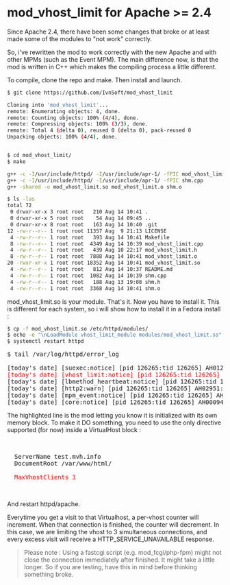 # mod_vhost_limit for Apache >= 2.4

Since Apache 2.4, there have been some changes that broke or at least made some of the modules to "not work" correctly.

So, i've rewritten the mod to work correctly with the new Apache and with other MPMs (such as the Event MPM). The main difference now, is that the mod is written in C++ which makes the compiling process a little different.

To compile, clone the repo and make. Then install and launch.

```bash
$ git clone https://github.com/IvnSoft/mod_vhost_limit

Cloning into 'mod_vhost_limit'...
remote: Enumerating objects: 4, done.
remote: Counting objects: 100% (4/4), done.
remote: Compressing objects: 100% (3/3), done.
remote: Total 4 (delta 0), reused 0 (delta 0), pack-reused 0
Unpacking objects: 100% (4/4), done.


$ cd mod_vhost_limit/
$ make

g++ -c -I/usr/include/httpd/ -I/usr/include/apr-1/ -fPIC mod_vhost_limit.cpp
g++ -c -I/usr/include/httpd/ -I/usr/include/apr-1/ -fPIC shm.cpp
g++ -shared -o mod_vhost_limit.so mod_vhost_limit.o shm.o 

$ ls -las
total 72
 0 drwxr-xr-x 3 root root   210 Aug 14 10:41 .
 0 drwxr-xr-x 5 root root    54 Aug 14 09:45 ..
 0 drwxr-xr-x 8 root root   163 Aug 14 10:40 .git
12 -rw-r--r-- 1 root root 11357 Aug  9 21:13 LICENSE
 4 -rw-r--r-- 1 root root   393 Aug 14 10:41 Makefile
 8 -rw-r--r-- 1 root root  4349 Aug 14 10:39 mod_vhost_limit.cpp
 4 -rw-r--r-- 1 root root   439 Aug 10 22:17 mod_vhost_limit.h
 8 -rw-r--r-- 1 root root  7888 Aug 14 10:41 mod_vhost_limit.o
20 -rwxr-xr-x 1 root root 18352 Aug 14 10:41 mod_vhost_limit.so
 4 -rw-r--r-- 1 root root   812 Aug 14 10:37 README.md
 4 -rw-r--r-- 1 root root  1082 Aug 14 10:39 shm.cpp
 4 -rw-r--r-- 1 root root   188 Aug 13 19:08 shm.h
 4 -rw-r--r-- 1 root root  3368 Aug 14 10:41 shm.o
```

mod_vhost_limit.so is your module. That's it. Now you have to install it.
This is different for each system, so i will show how to install it in a Fedora install :

```bash
$ cp -f mod_vhost_limit.so /etc/httpd/modules/
$ echo -e "\nLoadModule vhost_limit_module modules/mod_vhost_limit.so" >> /etc/httpd/conf.modules.d/00-base.conf
$ systemctl restart httpd
```
<pre>
$ tail /var/log/httpd/error_log

[today's date] [suexec:notice] [pid 126265:tid 126265] AH01232: suEXEC mechanism enabled (wrapper: /usr/sbin/suexec)
<font color=red>[today's date] [vhost_limit:notice] [pid 126265:tid 126265] mod_vhost_limit: Created SHM block at 0x7f5c6a55c008 , size 800</font>
[today's date] [lbmethod_heartbeat:notice] [pid 126265:tid 126265] AH02282: No slotmem from mod_heartmonitor
[today's date] [http2:warn] [pid 126265:tid 126265] AH02951: mod_ssl does not seem to be enabled
[today's date] [mpm_event:notice] [pid 126265:tid 126265] AH00489: Apache/2.4.43 (Fedora) configured -- resuming normal operations
[today's date] [core:notice] [pid 126265:tid 126265] AH00094: Command line: '/usr/sbin/httpd -D FOREGROUND'
</pre>

The highlighted line is the mod letting you know it is initialized with its own memory block.
To make it DO something, you need to use the only directive supported (for now) inside a VirtualHost block :

<pre lang='apache'>
<VirtualHost *>

  ServerName test.mvh.info
  DocumentRoot /var/www/html/

<font color=red>  MaxVhostClients 3</font>

</VirtualHost>
</pre>

And restart httpd/apache. 

Everytime you get a visit to that Virtualhost, a per-vhost counter will increment. When that connection is finished, the counter will decrement. In this case, we are limiting the vhost to 3 simultaneous connections, and every excess visit will receive a HTTP_SERVICE_UNAVAILABLE response.

> Please note : Using a fastcgi script (e.g. mod_fcgi/php-fpm) might not close the connection immediately after finished. It might take a little longer. So if you are testing, have this in mind before thinking something broke.


